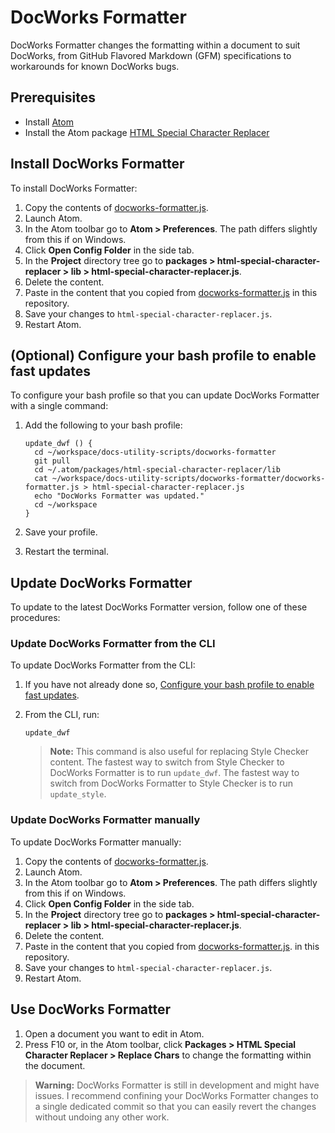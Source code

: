 # DocWorks Formatter

DocWorks Formatter changes the formatting within a document to suit DocWorks, from GitHub Flavored Markdown (GFM) specifications to workarounds for known
DocWorks bugs.

## Prerequisites

- Install [Atom](https://atom.io/)
- Install the Atom package [HTML Special Character Replacer](https://atom.io/packages/html-special-character-replacer)

## <a id="install"></a> Install DocWorks Formatter

To install DocWorks Formatter:

1. Copy the contents of [docworks-formatter.js](docworks-formatter.js).
1. Launch Atom.
1. In the Atom toolbar go to **Atom > Preferences**. The path differs slightly from this if on Windows.
1. Click **Open Config Folder** in the side tab.
1. In the **Project** directory tree go to
**packages > html-special-character-replacer > lib > html-special-character-replacer.js**.
1. Delete the content.
1. Paste in the content that you copied from
[docworks-formatter.js](docworks-formatter.js) in this repository.
1. Save your changes to `html-special-character-replacer.js`.
1. Restart Atom.


## <a id="configure-bash"></a> (Optional) Configure your bash profile to enable fast updates

To configure your bash profile so that you can update DocWorks Formatter with a single command:

1. Add the following to your bash profile:

    ```
    update_dwf () {
      cd ~/workspace/docs-utility-scripts/docworks-formatter
      git pull
      cd ~/.atom/packages/html-special-character-replacer/lib
      cat ~/workspace/docs-utility-scripts/docworks-formatter/docworks-formatter.js > html-special-character-replacer.js
      echo "DocWorks Formatter was updated."
      cd ~/workspace
    }
    ```

1. Save your profile.
1. Restart the terminal.


## Update DocWorks Formatter

To update to the latest DocWorks Formatter version, follow one of these procedures:


### Update DocWorks Formatter from the CLI

To update DocWorks Formatter from the CLI:

1. If you have not already done so, [Configure your bash profile to enable fast updates](#configure-bash).
1. From the CLI, run:

    ```
    update_dwf
    ```

    > **Note:** This command is also useful for replacing Style Checker content.
    > The fastest way to switch from Style Checker to DocWorks Formatter is to run `update_dwf`.
    > The fastest way to switch from DocWorks Formatter to Style Checker is to run `update_style`.


### Update DocWorks Formatter manually

To update DocWorks Formatter manually:

1. Copy the contents of
[docworks-formatter.js](docworks-formatter.js).
1. Launch Atom.
1. In the Atom toolbar go to **Atom > Preferences**. The path differs slightly from this if on Windows.
1. Click **Open Config Folder** in the side tab.
1. In the **Project** directory tree go to
**packages > html-special-character-replacer > lib > html-special-character-replacer.js**.
1. Delete the content.
1. Paste in the content that you copied from
[docworks-formatter.js](docworks-formatter.js). in this repository.
1. Save your changes to `html-special-character-replacer.js`.
1. Restart Atom.


## Use DocWorks Formatter

1. Open a document you want to edit in Atom.
1. Press F10 or, in the Atom toolbar, click **Packages > HTML Special Character Replacer > Replace Chars**
to change the formatting within the document.

> **Warning:** DocWorks Formatter is still in development and might have issues.
> I recommend confining your DocWorks Formatter changes to a single dedicated commit so that you can
> easily revert the changes without undoing any other work.
